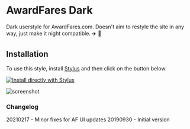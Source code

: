 # AwardFares Dark
Dark userstyle for AwardFares.com. Doesn't aim to restyle the site in any way, just make it night compatible. :airplane: :new_moon_with_face:

## Installation

To use this style, install [Stylus](https://add0n.com/stylus.html) and then click on the button below.

[![Install directly with Stylus][badge]][style]

[badge]: https://img.shields.io/badge/Install%20directly%20with-Stylus-116b59.svg?longCache=true&style=for-the-badge
[style]: https://raw.githubusercontent.com/macfeaster/awardfares-dark/master/awardfares.user.css

![screenshot](https://i.imgur.com/xWIiU2I.png)

### Changelog

20210217 - Minor fixes for AF UI updates
20190930 - Initial version
